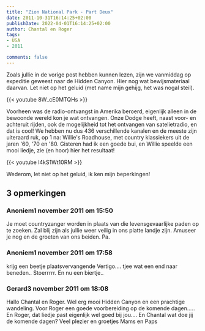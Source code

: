 ```yaml
---
title: "Zion National Park - Part Deux"
date: 2011-10-31T16:14:25+02:00
publishDate: 2022-04-01T16:14:25+02:00
author: Chantal en Roger
tags:
- USA
- 2011

comments: false
---
```


Zoals jullie in de vorige post hebben kunnen lezen, zijn we vanmiddag op expeditie geweest naar de Hidden Canyon. Hier nog wat bewijsmateriaal daarvan. Let niet op het geluid (met name mijn gehijg, het was nogal steil).

{{< youtube 8W_cE0MTQHs >}}

Voorheen was de radio-ontvangst in Amerika beroerd, eigenlijk alleen in de bewoonde wereld kon je wat ontvangen. Onze Dodge heeft, naast voor- en achteruit rijden, ook de mogelijkheid tot het ontvangen van satelietradio, en dat is cool! We hebben nu dus 436 verschillende kanalen en de meeste zijn uiteraard ruk, op 1 na: Willie's Roadhouse, met country klassiekers uit de jaren '60, '70 en '80. Gisteren had ik een goede bui, en Willie speelde een mooi liedje, zie (en hoor) hier het resultaat!

{{< youtube l4kS1Wt10RM >}}

Wederom, let niet op het geluid, ik ken mijn beperkingen!

## 3 opmerkingen

### Anoniem1 november 2011 om 15:50

Je moet countryzanger worden in plaats van die levensgevaarlijke paden op te zoeken. Zal blij zijn als jullie weer veilig in ons platte landje zijn. Amuseer je nog en de groeten van ons beiden. Pa.

### Anoniem1 november 2011 om 17:58

krijg een beetje plaatsvervangende Vertigo.... tjee wat een end naar beneden..
Stoerrrrr.
En nu een biertje..

### Gerard3 november 2011 om 18:08

Hallo Chantal en Roger.
Wel erg mooi Hidden Canyon en een prachtige wandeling. Voor Roger een goede voorbereiding op de komende dagen.....
En Roger, dat liedje past eigenlijk wel goed bij jou....
En Chantal wat doe jij de komende dagen?
Veel plezier en groetjes
Mams en Paps
